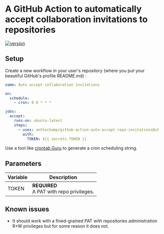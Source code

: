# A GitHub Action to automatically accept collaboration invitations to repositories

[![version](https://img.shields.io/github/v/release/anthochamp/github-action-auto-accept-repo-invitations)](https://img.shields.io/github/v/release/anthochamp/github-action-auto-accept-repo-invitations)

## Setup

Create a new workflow in your user's repository (where you put your beautiful GitHub's profile README.md) :

```yaml
name: Auto accept collaboration invitations

on:
  schedule:
    - cron: 0 0 * * *

jobs:
  accept:
    runs-on: ubuntu-latest
    steps:
      - uses: anthochamp/github-action-auto-accept-repo-invitations@v1.0.1
        with:
          TOKEN: ${{ secrets.TOKEN }}
```

Use a tool like [crontab Guru](https://crontab.guru/) to generate a cron scheduling string.

## Parameters

| Variable | Description |
| - | - |
| TOKEN | **REQUIRED**<br>A PAT with repo privileges. |

## Known issues

- It should work with a fined-grained PAT with repositories administration R+W privileges but for some reason it does not.
